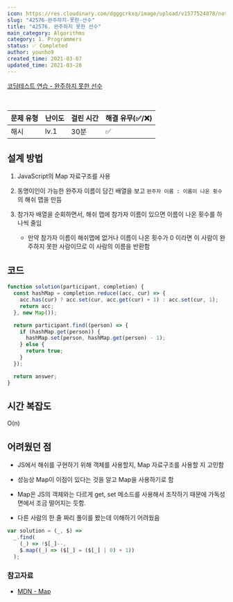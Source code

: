 ```yaml
---
icon: https://res.cloudinary.com/dgggcrkxq/image/upload/v1577524878/noticon/gzl7ru4i4vv3phyv34y3.png
slug: "42576-완주하지-못한-선수"
title: "42576. 완주하지 못한 선수"
main_category: Algorithms
category: 1. Programmers
status: ✅ Completed
author: younho9
created_time: 2021-03-07
updated_time: 2021-03-28
---
```


[코딩테스트 연습 - 완주하지 못한 선수](https://programmers.co.kr/learn/courses/30/lessons/42576)

<br />

| 문제 유형 | 난이도 | 걸린 시간 | 해결 유무(✅/❌) |
| --------- | ------ | --------- | ---------------- |
| 해시      | lv.1   | 30분      | ✅               |

## 설계 방법

1. JavaScript의 Map 자료구조를 사용

1. 동명이인이 가능한 완주자 이름이 담긴 배열을 보고 `완주자 이름 : 이름이 나온 횟수` 의 해쉬 맵을 만듬

1. 참가자 배열을 순회하면서, 해쉬 맵에 참가자 이름이 있으면 이름이 나온 횟수를 하나씩 줄임

   - 만약 참가자 이름이 해쉬맵에 없거나 이름이 나온 횟수가 0 이라면 이 사람이 완주하지 못한 사람이므로 이 사람의 이름을 반환함

## 코드

```javascript
function solution(participant, completion) {
  const hashMap = completion.reduce((acc, cur) => {
    acc.has(cur) ? acc.set(cur, acc.get(cur) + 1) : acc.set(cur, 1);
    return acc;
  }, new Map());

  return participant.find((person) => {
    if (hashMap.get(person)) {
      hashMap.set(person, hashMap.get(person) - 1);
    } else {
      return true;
    }
  });

  return answer;
}
```

## 시간 복잡도

O(n)

## 어려웠던 점

- JS에서 해쉬를 구현하기 위해 객체를 사용할지, Map 자료구조를 사용할 지 고민함

- 성능상 Map이 이점이 있다는 것을 알고 Map을 사용하기로 함

- Map은 JS의 객체와는 다르게 get, set 메소드를 사용해서 조작하기 때문에 가독성 면에서 조금 떨어지는 듯함.

- 다른 사람의 한 줄 짜리 풀이를 봤는데 이해하기 어려웠음

```javascript
var solution = (_, $) =>
  _.find(
    (_) => !$[_]--,
    $.map((_) => ($[_] = ($[_] | 0) + 1))
  );
```

### 참고자료

- [MDN - Map](https://developer.mozilla.org/ko/docs/Web/JavaScript/Reference/Global_Objects/Map)
